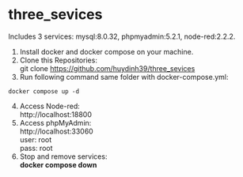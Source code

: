 # three_sevices
Includes 3 services: mysql:8.0.32, phpmyadmin:5.2.1, node-red:2.2.2.

1. Install docker and docker compose on your machine.
2. Clone this Repositories:<br/>
	git clone https://github.com/huydinh39/three_sevices
3. Run following command same folder with docker-compose.yml:<br/>
```
docker compose up -d
```
4. Access Node-red:<br/>
	http://localhost:18800
5. Access phpMyAdmin:<br/>
	http://localhost:33060<br/>
	user: root<br/>
	pass: root
6. Stop and remove services:<br/>
	**docker compose down**